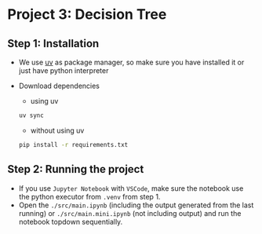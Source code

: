 # Project 3: Decision Tree

## Step 1: Installation

- We use [uv](https://docs.astral.sh/uv/getting-started/installation/) as package manager, so make sure you have installed it or just have python interpreter

- Download dependencies
  - using uv
  ```bash
  uv sync
  ```
  - without using uv
  ```bash
  pip install -r requirements.txt
  ```

## Step 2: Running the project

- If you use `Jupyter Notebook` with `VSCode`, make sure the notebook use the python executor from `.venv` from step 1.
- Open the `./src/main.ipynb` (including the output generated from the last running) or `./src/main.mini.ipynb` (not including output) and run the notebook topdown sequentially.
